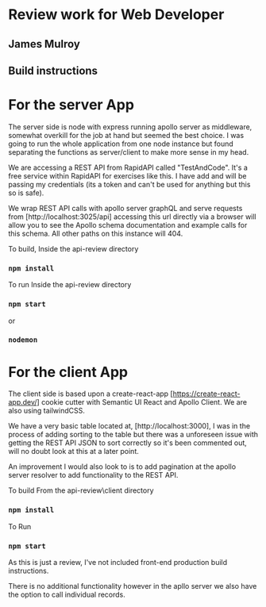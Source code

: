 # Review work for Web Developer
## James Mulroy

## Build instructions

# For the server App
The server side is node with express running apollo server as middleware, somewhat overkill for the job at hand but seemed the best choice. I was going to run the whole application from one node instance but found separating the functions as server/client to make more sense in my head.

We are accessing a REST API from RapidAPI called "TestAndCode". It's a free service within RapidAPI for exercises like this. I have add and will be passing my credentials (its a token and can't be used for anything but this so is safe).

We wrap REST API calls with apollo server graphQL and serve requests from [http://localhost:3025/api] accessing this url directly via a browser will allow you to see the Apollo schema documentation and example calls for this schema. All other paths on this instance will 404.

To build,
Inside the api-review directory
### `npm install`

To run
Inside the api-review directory 
### `npm start`
or
### `nodemon`

# For the client App
The client side is based upon a create-react-app [https://create-react-app.dev/] cookie cutter with Semantic UI React and Apollo Client. We are also using tailwindCSS.

We have a very basic table located at, [http://localhost:3000], I was in the process of adding sorting to the table but there was a unforeseen issue with getting the REST API JSON to sort correctly so it's been commented out, will no doubt look at this at a later point.

An improvement I would also look to is to add pagination at the apollo server resolver to add functionality to the REST API.

To build
From the api-review\client directory
### `npm install`

To Run
### `npm start`

As this is just a review, I've not included front-end production build instructions.

There is no additional functionality however in the apllo server we also have the option to call individual records.

